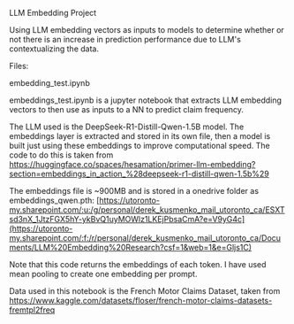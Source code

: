 LLM Embedding Project

Using LLM embedding vectors as inputs to models to determine whether or not there is an increase in prediction performance due to LLM's contextualizing the data.

Files:

embedding_test.ipynb

embeddings_test.ipynb is a jupyter notebook that extracts LLM embedding vectors to then use as inputs to a NN to predict claim frequency.

The LLM used is the DeepSeek-R1-Distill-Qwen-1.5B model. The embeddings layer is extracted and stored in its own file, then a model is built just using these embeddings to improve computational speed.
The code to do this is taken from https://huggingface.co/spaces/hesamation/primer-llm-embedding?section=embeddings_in_action_%28deepseek-r1-distill-qwen-1.5b%29

The embeddings file is ~900MB and is stored in a onedrive folder as embeddings_qwen.pth: [https://utoronto-my.sharepoint.com/:u:/g/personal/derek_kusmenko_mail_utoronto_ca/ESXTsd3nX_1JtzFGX5hY-ykBvQ1uyMOWlz1LKEjPbsaCmA?e=V9yG4c](https://utoronto-my.sharepoint.com/:f:/r/personal/derek_kusmenko_mail_utoronto_ca/Documents/LLM%20Embedding%20Research?csf=1&web=1&e=Gljs1C)

Note that this code returns the embeddings of each token. I have used mean pooling to create one embedding per prompt.

Data used in this notebook is the French Motor Claims Dataset, taken from https://www.kaggle.com/datasets/floser/french-motor-claims-datasets-fremtpl2freq
